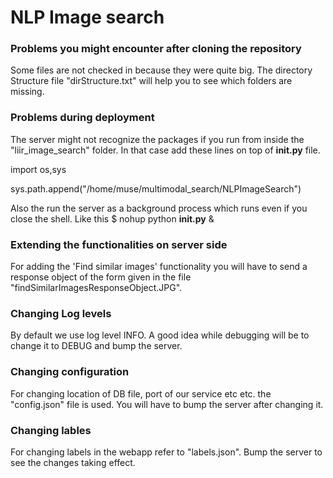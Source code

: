 # NLP Image search

### Problems you might encounter after cloning the repository
Some files are not checked in because they were quite big. The directory Structure file "dirStructure.txt" will help you to see which folders are missing.

### Problems during deployment
The server might not recognize the packages if you run from inside the "liir_image_search" folder. In that case add these lines on top of 
__init.py__ file.

import os,sys

sys.path.append("/home/muse/multimodal_search/NLPImageSearch")

Also the run the server as a background process which runs even if you close the shell. Like this
$ nohup python __init.py__ &

### Extending the functionalities on server side
For adding the 'Find similar images' functionality you will have to send a response object of the form given in the file "findSimilarImagesResponseObject.JPG".

### Changing Log levels
By default we use log level INFO. A good idea while debugging will be to change it to DEBUG and bump the server.

### Changing configuration
For changing location of DB file, port of our service etc etc. the "config.json" file is used. You will have to bump the server after changing it.

### Changing lables
For changing labels in the webapp refer to "labels.json". Bump the server to see the changes taking effect.


